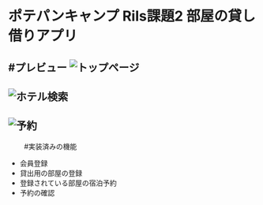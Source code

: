 # ポテパンキャンプ Rils課題2 部屋の貸し借りアプリ

#プレビュー
![トップページ](https://user-images.githubusercontent.com/99729195/170863336-6ad661db-7e4f-4fff-88e7-db20ee4f86c3.jpeg)
---
![ホテル検索](https://user-images.githubusercontent.com/99729195/170863365-426e2c2c-fae3-4759-b434-1fde07205cf5.jpeg)
---
![予約](https://user-images.githubusercontent.com/99729195/170863388-2ad36a78-5842-446e-a1f3-21b948bda19d.jpeg)
---
　　
#実装済みの機能
- 会員登録
- 貸出用の部屋の登録
- 登録されている部屋の宿泊予約
- 予約の確認
